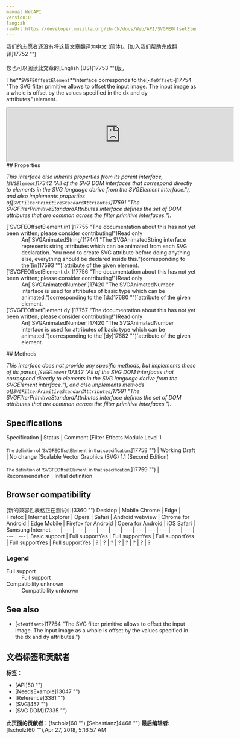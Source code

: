 ```yaml
---
manual:WebAPI
version:0
lang:zh
rawUrl:https://developer.mozilla.org/zh-CN/docs/Web/API/SVGFEOffsetElement
---
```




<bdi>我们的志愿者还没有将这篇文章翻译为<bdi>中文 (简体)</bdi>。[加入我们帮助完成翻译]17752 "")<br></br>您也可以阅读此文章的[English (US)]17753 "")版。</bdi>






The**`SVGFEOffsetElement`**interface corresponds to the[`<feOffset>`]17754 "The <feOffset> SVG filter primitive allows to offset the input image. The input image as a whole is offset by the values specified in the dx and dy attributes.")element.

<iframe src='https://mdn.mozillademos.org/en-US/docs/Web/API/SVGFEOffsetElement$samples/inheritance_diagram?revision=1377368' width='600' height='140'></iframe>
## Properties<a name="Properties"></a>


<em>This interface also inherits properties from its parent interface,[`SVGElement`]17342 "All of the SVG DOM interfaces that correspond directly to elements in the SVG language derive from the SVGElement interface."), and also implements properties of[`SVGFilterPrimitiveStandardAttributes`]17591 "The SVGFilterPrimitiveStandardAttributes interface defines the set of DOM attributes that are common across the filter primitive interfaces.").</em>

<dl><dt>[`SVGFEOffsetElement.in1`]17755 "The documentation about this has not yet been written; please consider contributing!")Read only</dt><dd>An[`SVGAnimatedString`]17441 "The SVGAnimatedString interface represents string attributes which can be animated from each SVG declaration. You need to create SVG attribute before doing anything else, everything should be declared inside this.")corresponding to the`[in]17593 "")`attribute of the given element.</dd><dt>[`SVGFEOffsetElement.dx`]17756 "The documentation about this has not yet been written; please consider contributing!")Read only</dt><dd>An[`SVGAnimatedNumber`]17420 "The SVGAnimatedNumber interface is used for attributes of basic type <Number> which can be animated.")corresponding to the`[dx]17680 "")`attribute of the given element.</dd><dt>[`SVGFEOffsetElement.dy`]17757 "The documentation about this has not yet been written; please consider contributing!")Read only</dt><dd>An[`SVGAnimatedNumber`]17420 "The SVGAnimatedNumber interface is used for attributes of basic type <Number> which can be animated.")corresponding to the`[dy]17682 "")`attribute of the given element.</dd></dl>
## Methods<a name="Methods"></a>


<em>This interface does not provide any specific methods, but implements those of its parent,[`SVGElement`]17342 "All of the SVG DOM interfaces that correspond directly to elements in the SVG language derive from the SVGElement interface."), and also implements methods of[`SVGFilterPrimitiveStandardAttributes`]17591 "The SVGFilterPrimitiveStandardAttributes interface defines the set of DOM attributes that are common across the filter primitive interfaces.").</em>


## Specifications<a name="Specifications"></a>
Specification | Status | Comment 
[Filter Effects Module Level 1<br></br><small>The definition of &#39;SVGFEOffsetElement&#39; in that specification.</small>]17758 "") | Working Draft | No change 
[Scalable Vector Graphics (SVG) 1.1 (Second Edition)<br></br><small>The definition of &#39;SVGFEOffsetElement&#39; in that specification.</small>]17759 "") | Recommendation | Initial definition 


## Browser compatibility<a name="Browser_compatibility"></a>
[新的兼容性表格正在测试中<i></i>]3360 "")
<abbr>Desktop<i></i></abbr> | <abbr>Mobile<i></i></abbr> 
<abbr>Chrome<i></i></abbr> | <abbr>Edge<i></i></abbr> | <abbr>Firefox<i></i></abbr> | <abbr>Internet Explorer<i></i></abbr> | <abbr>Opera<i></i></abbr> | <abbr>Safari<i></i></abbr> | <abbr>Android webview<i></i></abbr> | <abbr>Chrome for Android<i></i></abbr> | <abbr>Edge Mobile<i></i></abbr> | <abbr>Firefox for Android<i></i></abbr> | <abbr>Opera for Android<i></i></abbr> | <abbr>iOS Safari<i></i></abbr> | <abbr>Samsung Internet<i></i></abbr> 
 ---  |  ---  |  ---  |  ---  |  ---  |  ---  |  ---  |  ---  |  ---  |  ---  |  ---  |  ---  |  ---  |  ---  | 
Basic support | <abbr>Full support</abbr>Yes | <abbr>Full support</abbr>Yes | <abbr>Full support</abbr>Yes | <abbr>Full support</abbr>Yes | <abbr>Full support</abbr>Yes | <abbr>?</abbr> | <abbr>?</abbr> | <abbr>?</abbr> | <abbr>?</abbr> | <abbr>?</abbr> | <abbr>?</abbr> | <abbr>?</abbr> | <abbr>?</abbr> 


### Legend<a name="Legend"></a>
<dl><dt><abbr>Full support</abbr></dt><dd>Full support</dd><dt><abbr>Compatibility unknown</abbr></dt><dd>Compatibility unknown</dd></dl>

## See also<a name="See_also"></a>

* [`<feOffset>`]17754 "The <feOffset> SVG filter primitive allows to offset the input image. The input image as a whole is offset by the values specified in the dx and dy attributes.")



## 文档标签和贡献者
**标签：**
* [API]50 "")
* [NeedsExample]13047 "")
* [Reference]3381 "")
* [SVG]457 "")
* [SVG DOM]17335 "")

**此页面的贡献者：**[fscholz]60 ""),[Sebastianz]4468 "")
**最后编辑者:**[fscholz]60 ""),<time>Apr 27, 2018, 5:16:57 AM</time>


